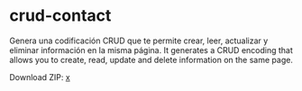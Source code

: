# crud-contact
Genera una codificación CRUD que te permite crear, leer, actualizar y eliminar información en la misma página.
It generates a CRUD encoding that allows you to create, read, update and delete information on the same page.

Download ZIP: <a href="/seevsk/crud-contact/archive/refs/heads/main.zip">x</a>
